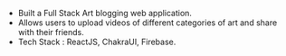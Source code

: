 <ol>
  <li style="list-style-type: disc;">Built a Full Stack Art blogging web application.</li>
  <li style="list-style-type: disc;"> Allows users to upload videos of different categories of art and share with their friends.</li>
  <li style="list-style-type: disc;">Tech Stack : ReactJS, ChakraUI, Firebase.</li>
</ol>
